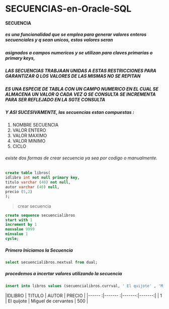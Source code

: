 # SECUENCIAS-en-Oracle-SQL

#### SECUENCIA
##### es una funcionalidad que se emplea para generar valores enteros secuenciales y q  sean unicos, estos valores seran 
##### asignados a campos numericos y se utilizan para claves primarias o primary keys,
##### LAS SECUENCIAS TRABJAAN UNIDAS A ESTAS RESTRICCIONES PARA GARANTIZAR Q LOS VALORES DE LAS MISMAS NO SE REPITAN
##### ES UNA ESPECIE DE TABLA CON UN CAMPO NUMERICO EN EL CUAL SE ALMACENA UN VALOR Q CADA VEZ Q SE CONSULTA SE INCREMENTA PARA SER REFLEJADO EN LA SGTE CONSULTA
##### Y ASI SUCESIVAMENTE, las secuencias estan compuestas : 

1. NOMBRE SECUENCIA
2. VALOR ENTERO
3. VALOR MAXIMO
4. VALOR MINIMO
5. CICLO

###### existe dos formas de crear secuencia ya sea por codigo o manualmente.

```sql
create table libros(
idlibro int not null primary key,
titulo varchar (40) not null,
autor varchar (40) null,
precio (5,2)
);
```

> crear secuencia 
```sql
create sequence secuencialibros
start with 1
increment by 1
maxvalue 9999
minvalue 1
cycle;
```

##### Primero Iniciamos la Secuencia
```sql
select secuencialibros.nextval from dual;
```

##### procedemos a incertar valores utilizando la secuencia
```sql
insert into libros values (secuencialibros.currval, ' El quijote' , 'Miguel de Cervantes' , 500.00 ) ;
```
|IDLIBRO |  TITULO |  AUTOR | PRECIO |
|------ :|------- :|-------:|-------:|
| 1 | El quijote | Miguel de cervantes | 500 |
